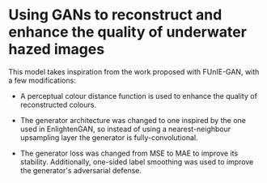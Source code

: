 # Using GANs to reconstruct and enhance the quality of underwater hazed images

This model takes inspiration from the work proposed with FUnIE-GAN, with a few modifications:

- A perceptual colour distance function is used to enhance the quality of reconstructed colours.

- The generator architecture was changed to one inspired by the one used in EnlightenGAN, so instead of using a nearest-neighbour upsampling layer the generator is fully-convolutional.

- The generator loss was changed from MSE to MAE to improve its stability. Additionally, one-sided label smoothing was used to improve the generator's adversarial defense.



